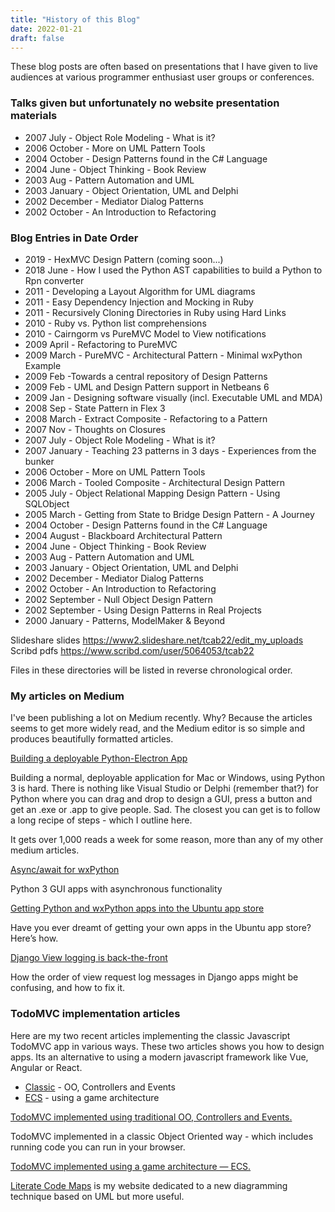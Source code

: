 ```yaml
---
title: "History of this Blog"
date: 2022-01-21
draft: false
---
```


These blog posts are often based on presentations that I have given to live audiences at various programmer enthusiast user groups or conferences.

### Talks given but unfortunately no website presentation materials

- 2007 July - Object Role Modeling - What is it?
- 2006 October - More on UML Pattern Tools
- 2004 October - Design Patterns found in the C# Language
- 2004 June - Object Thinking - Book Review
- 2003 Aug - Pattern Automation and UML
- 2003 January - Object Orientation, UML and Delphi
- 2002 December - Mediator Dialog Patterns
- 2002 October - An Introduction to Refactoring

### Blog Entries in Date Order

- 2019 - HexMVC Design Pattern (coming soon...)
- 2018 June - How I used the Python AST capabilities to build a Python to Rpn converter
- 2011 - Developing a Layout Algorithm for UML diagrams
- 2011 - Easy Dependency Injection and Mocking in Ruby
- 2011 - Recursively Cloning Directories in Ruby using Hard Links
- 2010 - Ruby vs. Python list comprehensions
- 2010 - Cairngorm vs PureMVC Model to View notifications
- 2009 April - Refactoring to PureMVC
- 2009 March - PureMVC - Architectural Pattern - Minimal wxPython Example
- 2009 Feb -Towards a central repository of Design Patterns
- 2009 Feb - UML and Design Pattern support in Netbeans 6
- 2009 Jan - Designing software visually (incl. Executable UML and MDA)
- 2008 Sep - State Pattern in Flex 3
- 2008 March - Extract Composite - Refactoring to a Pattern
- 2007 Nov - Thoughts on Closures
- 2007 July - Object Role Modeling - What is it?
- 2007 January - Teaching 23 patterns in 3 days - Experiences from the bunker
- 2006 October - More on UML Pattern Tools
- 2006 March - Tooled Composite - Architectural Design Pattern
- 2005 July - Object Relational Mapping Design Pattern - Using SQLObject
- 2005 March - Getting from State to Bridge Design Pattern - A Journey
- 2004 October - Design Patterns found in the C# Language
- 2004 August - Blackboard Architectural Pattern
- 2004 June - Object Thinking - Book Review
- 2003 Aug - Pattern Automation and UML
- 2003 January - Object Orientation, UML and Delphi
- 2002 December - Mediator Dialog Patterns
- 2002 October - An Introduction to Refactoring
- 2002 September - Null Object Design Pattern
- 2002 September - Using Design Patterns in Real Projects
- 2000 January - Patterns, ModelMaker & Beyond

Slideshare slides https://www2.slideshare.net/tcab22/edit_my_uploads
Scribd pdfs https://www.scribd.com/user/5064053/tcab22

Files in these directories will be listed in reverse chronological order.

### My articles on Medium

I've been publishing a lot on Medium recently. Why? Because the articles seems to get more widely read, and the Medium editor is so simple and produces beautifully formatted articles.

[Building a deployable Python-Electron App](https://medium.com/@abulka/electron-python-4e8c807bfa5e)

Building a normal, deployable application for Mac or Windows, using Python 3 is hard. There is nothing like Visual Studio or Delphi (remember that?) for Python where you can drag and drop to design a GUI, press a button and get an .exe or .app to give people. Sad. The closest you can get is to follow a long recipe of steps - which I outline here.

It gets over 1,000 reads a week for some reason, more than any of my other medium articles.

[Async/await for wxPython](https://medium.com/@abulka/async-await-for-wxpython-c78c667e0872)

Python 3 GUI apps with asynchronous functionality

[Getting Python and wxPython apps into the Ubuntu app store](https://medium.com/@abulka/getting-python-and-wxpython-apps-into-the-ubuntu-app-store-ccca7ae537a3)

Have you ever dreamt of getting your own apps in the Ubuntu app store? Here’s how.

[Django View logging is back-the-front](https://medium.com/@abulka/django-view-logging-is-back-the-front-7f9701d501de)

How the order of view request log messages in Django apps might be confusing, and how to fix it.

### TodoMVC implementation articles

Here are my two recent articles implementing the classic Javascript TodoMVC app in various ways. These two articles shows you how to design apps. Its an alternative to using a modern javascript framework like Vue, Angular or React.

*   [Classic](https://medium.com/@abulka/todomvc-implemented-using-traditional-oo-controllers-and-events-5e4c09f80cd4) - OO, Controllers and Events
*   [ECS](https://medium.com/@abulka/todomvc-implemented-using-a-game-architecture-ecs-88bb86ea5e98) - using a game architecture
    
[TodoMVC implemented using traditional OO, Controllers and Events.](https://medium.com/@abulka/todomvc-implemented-using-traditional-oo-controllers-and-events-5e4c09f80cd4)

TodoMVC implemented in a classic Object Oriented way - which includes running code you can run in your browser.

[TodoMVC implemented using a game architecture — ECS.](https://medium.com/@abulka/todomvc-implemented-using-a-game-architecture-ecs-88bb86ea5e98)

[Literate Code Maps](https://github.com/abulka/lcodemaps) is my website dedicated to a new diagramming technique based on UML but more useful.
